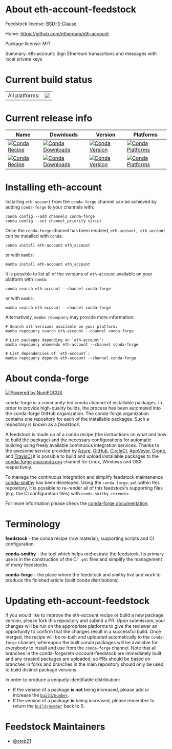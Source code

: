 About eth-account-feedstock
===========================

Feedstock license: [BSD-3-Clause](https://github.com/conda-forge/eth-account-feedstock/blob/main/LICENSE.txt)

Home: https://github.com/ethereum/eth-account

Package license: MIT

Summary: eth-account: Sign Ethereum transactions and messages with local private keys

Current build status
====================


<table><tr><td>All platforms:</td>
    <td>
      <a href="https://dev.azure.com/conda-forge/feedstock-builds/_build/latest?definitionId=10590&branchName=main">
        <img src="https://dev.azure.com/conda-forge/feedstock-builds/_apis/build/status/eth-account-feedstock?branchName=main">
      </a>
    </td>
  </tr>
</table>

Current release info
====================

| Name | Downloads | Version | Platforms |
| --- | --- | --- | --- |
| [![Conda Recipe](https://img.shields.io/badge/recipe-eth--account-green.svg)](https://anaconda.org/conda-forge/eth-account) | [![Conda Downloads](https://img.shields.io/conda/dn/conda-forge/eth-account.svg)](https://anaconda.org/conda-forge/eth-account) | [![Conda Version](https://img.shields.io/conda/vn/conda-forge/eth-account.svg)](https://anaconda.org/conda-forge/eth-account) | [![Conda Platforms](https://img.shields.io/conda/pn/conda-forge/eth-account.svg)](https://anaconda.org/conda-forge/eth-account) |
| [![Conda Recipe](https://img.shields.io/badge/recipe-eth_account-green.svg)](https://anaconda.org/conda-forge/eth_account) | [![Conda Downloads](https://img.shields.io/conda/dn/conda-forge/eth_account.svg)](https://anaconda.org/conda-forge/eth_account) | [![Conda Version](https://img.shields.io/conda/vn/conda-forge/eth_account.svg)](https://anaconda.org/conda-forge/eth_account) | [![Conda Platforms](https://img.shields.io/conda/pn/conda-forge/eth_account.svg)](https://anaconda.org/conda-forge/eth_account) |

Installing eth-account
======================

Installing `eth-account` from the `conda-forge` channel can be achieved by adding `conda-forge` to your channels with:

```
conda config --add channels conda-forge
conda config --set channel_priority strict
```

Once the `conda-forge` channel has been enabled, `eth-account, eth_account` can be installed with `conda`:

```
conda install eth-account eth_account
```

or with `mamba`:

```
mamba install eth-account eth_account
```

It is possible to list all of the versions of `eth-account` available on your platform with `conda`:

```
conda search eth-account --channel conda-forge
```

or with `mamba`:

```
mamba search eth-account --channel conda-forge
```

Alternatively, `mamba repoquery` may provide more information:

```
# Search all versions available on your platform:
mamba repoquery search eth-account --channel conda-forge

# List packages depending on `eth-account`:
mamba repoquery whoneeds eth-account --channel conda-forge

# List dependencies of `eth-account`:
mamba repoquery depends eth-account --channel conda-forge
```


About conda-forge
=================

[![Powered by
NumFOCUS](https://img.shields.io/badge/powered%20by-NumFOCUS-orange.svg?style=flat&colorA=E1523D&colorB=007D8A)](https://numfocus.org)

conda-forge is a community-led conda channel of installable packages.
In order to provide high-quality builds, the process has been automated into the
conda-forge GitHub organization. The conda-forge organization contains one repository
for each of the installable packages. Such a repository is known as a *feedstock*.

A feedstock is made up of a conda recipe (the instructions on what and how to build
the package) and the necessary configurations for automatic building using freely
available continuous integration services. Thanks to the awesome service provided by
[Azure](https://azure.microsoft.com/en-us/services/devops/), [GitHub](https://github.com/),
[CircleCI](https://circleci.com/), [AppVeyor](https://www.appveyor.com/),
[Drone](https://cloud.drone.io/welcome), and [TravisCI](https://travis-ci.com/)
it is possible to build and upload installable packages to the
[conda-forge](https://anaconda.org/conda-forge) [anaconda.org](https://anaconda.org/)
channel for Linux, Windows and OSX respectively.

To manage the continuous integration and simplify feedstock maintenance
[conda-smithy](https://github.com/conda-forge/conda-smithy) has been developed.
Using the ``conda-forge.yml`` within this repository, it is possible to re-render all of
this feedstock's supporting files (e.g. the CI configuration files) with ``conda smithy rerender``.

For more information please check the [conda-forge documentation](https://conda-forge.org/docs/).

Terminology
===========

**feedstock** - the conda recipe (raw material), supporting scripts and CI configuration.

**conda-smithy** - the tool which helps orchestrate the feedstock.
                   Its primary use is in the construction of the CI ``.yml`` files
                   and simplify the management of *many* feedstocks.

**conda-forge** - the place where the feedstock and smithy live and work to
                  produce the finished article (built conda distributions)


Updating eth-account-feedstock
==============================

If you would like to improve the eth-account recipe or build a new
package version, please fork this repository and submit a PR. Upon submission,
your changes will be run on the appropriate platforms to give the reviewer an
opportunity to confirm that the changes result in a successful build. Once
merged, the recipe will be re-built and uploaded automatically to the
`conda-forge` channel, whereupon the built conda packages will be available for
everybody to install and use from the `conda-forge` channel.
Note that all branches in the conda-forge/eth-account-feedstock are
immediately built and any created packages are uploaded, so PRs should be based
on branches in forks and branches in the main repository should only be used to
build distinct package versions.

In order to produce a uniquely identifiable distribution:
 * If the version of a package **is not** being increased, please add or increase
   the [``build/number``](https://docs.conda.io/projects/conda-build/en/latest/resources/define-metadata.html#build-number-and-string).
 * If the version of a package **is** being increased, please remember to return
   the [``build/number``](https://docs.conda.io/projects/conda-build/en/latest/resources/define-metadata.html#build-number-and-string)
   back to 0.

Feedstock Maintainers
=====================

* [@step21](https://github.com/step21/)

